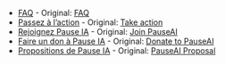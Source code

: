 - [FAQ](src/posts/faq.md) - Original: [FAQ](https://github.com/PauseAI/pauseai-website/blob/5950ca0185d6e7cf52e2416e795acfab7222dace/src/posts/faq.md)
- [Passez à l’action](src/posts/agir.md) - Original: [Take action](https://github.com/PauseAI/pauseai-website/blob/95be1d5327015a2c41f5c518d92812d7f6c79bda/src/posts/action.md)
- [Rejoignez Pause IA](src/posts/nous-rejoindre.md) - Original: [Join PauseAI](https://github.com/PauseAI/pauseai-website/blob/5950ca0185d6e7cf52e2416e795acfab7222dace/src/posts/join.md)
- [Faire un don à Pause IA](src/posts/dons.md) - Original: [Donate to PauseAI](https://github.com/PauseAI/pauseai-website/blob/03a62f1a06c6a2eac0f3fc79a2bbc7a7083bd31e/src/posts/donate.md)
- [Propositions de Pause IA](src/posts/propositions.md) - Original: [PauseAI Proposal](https://github.com/PauseAI/pauseai-website/blob/0cabfef1037097bd7a99f4fddd1bcd73abbe6760/src/posts/proposal.md)
